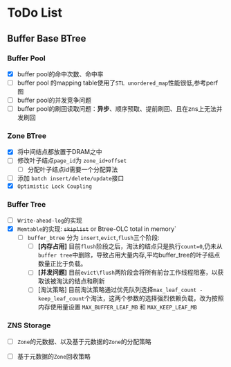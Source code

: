 # ToDo List

## Buffer Base BTree

### Buffer Pool

- [x] buffer pool的命中次数、命中率
- [ ] buffer pool 的mapping table使用了`STL unordered_map`性能很低,参考perf 图
- [ ] buffer pool的并发竞争问题
- [ ] buffer pool的刷回读取问题：**异步**、顺序预取、提前刷回、且在zns上无法并发刷回

### Zone BTree

- [x] 将中间结点都放置于DRAM之中
- [ ] 修改叶子结点`page_id`为 `zone_id+offset`
  - [ ] 分配叶子结点id需要一个分配算法
- [ ] 添加 `batch insert/delete/update`接口
- [x] `Optimistic Lock Coupling`

### Buffer Tree

- [ ] `Write-ahead-log`的实现
- [x] `Memtable`的实现: ~~`skiplist`~~ or Btree-OLC total in memory`
  - [ ] `buffer_btree` 分为 `insert`,`evict`,`flush`三个阶段:
    - [ ]  **[内存占用]** 目前`flush`阶段之后，淘汰的结点只是执行`count=0`,仍未从`buffer tree`中删除，导致占用大量内存,平均buffer_tree的叶子结点数量正比于负载。
    - [ ]  **[并发问题]** 目前`evict\flush`两阶段会将所有前台工作线程阻塞，以获取该被淘汰的结点和刷新
    - [ ]  [淘汰策略] 目前淘汰策略通过优先队列选择`max_leaf_count - keep_leaf_count`个淘汰，这两个参数的选择强烈依赖负载，改为按照内存使用量设置 `MAX_BUFFER_LEAF_MB` 和 `MAX_KEEP_LEAF_MB`

### ZNS Storage

- [ ] `Zone`的元数据、以及基于元数据的`Zone`的分配策略
- [ ] 基于元数据的`Zone`回收策略



